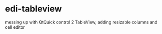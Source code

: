 # edi-tableview
messing up with QtQuick control 2 TableView, adding resizable columns and cell editor

